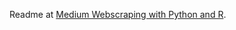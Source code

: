 Readme at [Medium Webscraping with Python and R](https://medium.com/@eric.vanlessen/webscraping-in-r-with-selenium-on-ubuntu-eaf09b572f30).

